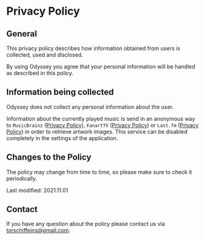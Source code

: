 # Privacy Policy

## General

This privacy policy describes how information obtained from users is collected, used and disclosed.

By using Odyssey you agree that your personal information will be handled as described in this policy.

## Information being collected

Odyssey does not collect any personal information about the user.

Information about the currently played music is send in an anonymous way to `MusicBrainz` ([Privacy Policy](https://metabrainz.org/privacy)), `FanartTV` ([Privacy Policy](https://fanart.tv/privacy-policy/)) or `Last.fm` ([Privacy Policy](https://www.viacomcbsprivacy.com/de/policy?r=www.last.fm)) in order to retrieve artwork images. This service can be disabled completely in the settings of the application.

## Changes to the Policy

The policy may change from time to time, so please make sure to check it periodically.

Last modified: 2021.11.01

## Contact

If you have any question about the policy please contact us via torschiffeins@gmail.com.
